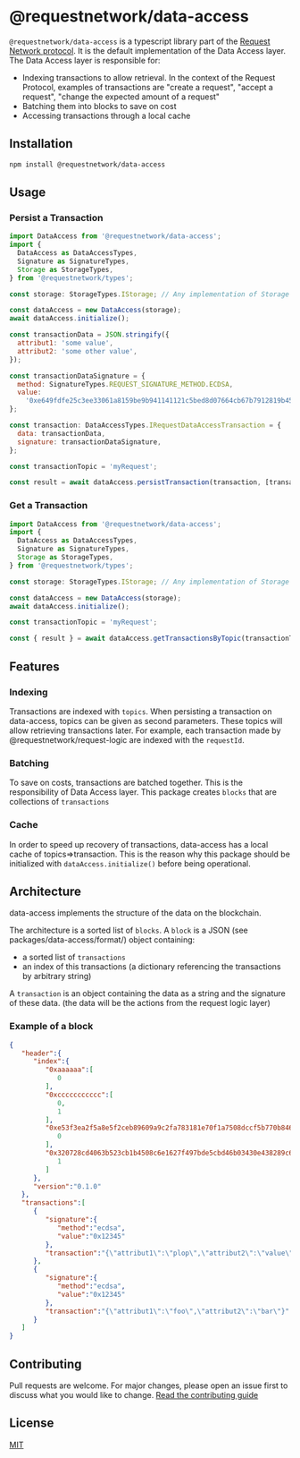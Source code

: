 # @requestnetwork/data-access

`@requestnetwork/data-access` is a typescript library part of the [Request Network protocol](https://github.com/RequestNetwork/requestNetwork).
It is the default implementation of the Data Access layer. The Data Access layer is responsible for:

- Indexing transactions to allow retrieval. In the context of the Request Protocol, examples of transactions are "create a request", "accept a request", "change the expected amount of a request"
- Batching them into blocks to save on cost
- Accessing transactions through a local cache

## Installation

```bash
npm install @requestnetwork/data-access
```

## Usage

### Persist a Transaction

```javascript
import DataAccess from '@requestnetwork/data-access';
import {
  DataAccess as DataAccessTypes,
  Signature as SignatureTypes,
  Storage as StorageTypes,
} from '@requestnetwork/types';

const storage: StorageTypes.IStorage; // Any implementation of Storage layer, @requestnetwork/ethereum-storage for example

const dataAccess = new DataAccess(storage);
await dataAccess.initialize();

const transactionData = JSON.stringify({
  attribut1: 'some value',
  attribut2: 'some other value',
});

const transactionDataSignature = {
  method: SignatureTypes.REQUEST_SIGNATURE_METHOD.ECDSA,
  value:
    '0xe649fdfe25c3ee33061a8159be9b941141121c5bed8d07664cb67b7912819b4539841a206636c190178ac58978926dad1fe3637a10b656705b71bda5e187510c1b',
};

const transaction: DataAccessTypes.IRequestDataAccessTransaction = {
  data: transactionData,
  signature: transactionDataSignature,
};

const transactionTopic = 'myRequest';

const result = await dataAccess.persistTransaction(transaction, [transactionTopic]);
```

### Get a Transaction

```javascript
import DataAccess from '@requestnetwork/data-access';
import {
  DataAccess as DataAccessTypes,
  Signature as SignatureTypes,
  Storage as StorageTypes,
} from '@requestnetwork/types';

const storage: StorageTypes.IStorage; // Any implementation of Storage layer, @requestnetwork/ethereum-storage for example

const dataAccess = new DataAccess(storage);
await dataAccess.initialize();

const transactionTopic = 'myRequest';

const { result } = await dataAccess.getTransactionsByTopic(transactionTopic);
```

## Features

### Indexing

Transactions are indexed with `topics`. When persisting a transaction on data-access, topics can be given as second parameters. These topics will allow retrieving transactions later. For example, each transaction made by @requestnetwork/request-logic are indexed with the `requestId`.

### Batching

To save on costs, transactions are batched together. This is the responsibility of Data Access layer. This package creates `blocks` that are collections of `transactions`

### Cache

In order to speed up recovery of transactions, data-access has a local cache of topics=>transaction. This is the reason why this package should be initialized with `dataAccess.initialize()` before being operational.

## Architecture

data-access implements the structure of the data on the blockchain.

The architecture is a sorted list of `blocks`. A `block` is a JSON (see packages/data-access/format/) object containing:

- a sorted list of `transactions`
- an index of this transactions (a dictionary referencing the transactions by arbitrary string)

A `transaction` is an object containing the data as a string and the signature of these data. (the data will be the actions from the request logic layer)

### Example of a block

```JSON
{
   "header":{
      "index":{
         "0xaaaaaa":[
            0
         ],
         "0xccccccccccc":[
            0,
            1
         ],
         "0xe53f3ea2f5a8e5f2ceb89609a9c2fa783181e70f1a7508dccf5b770b846a6a8d":[
            0
         ],
         "0x320728cd4063b523cb1b4508c6e1627f497bde5cbd46b03430e438289c6e1d23":[
            1
         ]
      },
      "version":"0.1.0"
   },
   "transactions":[
      {
         "signature":{
            "method":"ecdsa",
            "value":"0x12345"
         },
         "transaction":"{\"attribut1\":\"plop\",\"attribut2\":\"value\"}"
      },
      {
         "signature":{
            "method":"ecdsa",
            "value":"0x12345"
         },
         "transaction":"{\"attribut1\":\"foo\",\"attribut2\":\"bar\"}"
      }
   ]
}
```

## Contributing

Pull requests are welcome. For major changes, please open an issue first to discuss what you would like to change.
[Read the contributing guide](https://github.com/RequestNetwork/requestNetwork/blob/master/CONTRIBUTING.md)

## License

[MIT](https://github.com/RequestNetwork/requestNetwork/blob/develop-v2/LICENSE)
